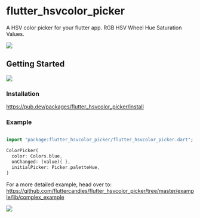 # flutter_hsvcolor_picker

A HSV color picker for your flutter app.
RGB HSV Wheel Hue Saturation Values.

![](https://github.com/fluttercandies/flutter_hsvcolor_picker/blob/master/screenshot/phone.png)

## Getting Started
  ![](https://github.com/fluttercandies/flutter_hsvcolor_picker/blob/master/screenshot/logo.png)


### Installation

https://pub.dev/packages/flutter_hsvcolor_picker/install


### Example

```dart

import "package:flutter_hsvcolor_picker/flutter_hsvcolor_picker.dart";

ColorPicker(
  color: Colors.blue,
  onChanged: (value){ },
  initialPicker: Picker.paletteHue,
)
```

For a more detailed example, head over to: https://github.com/fluttercandies/flutter_hsvcolor_picker/tree/master/example/lib/complex_example

![](https://github.com/fluttercandies/flutter_hsvcolor_picker/blob/master/screenshot/design.png)
